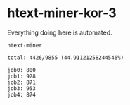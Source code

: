 # htext-miner-kor-3

Everything doing here is automated.

```
htext-miner

total: 4426/9855 (44.91121258244546%)

job0: 800
job1: 928
job2: 871
job3: 953
job4: 874
```